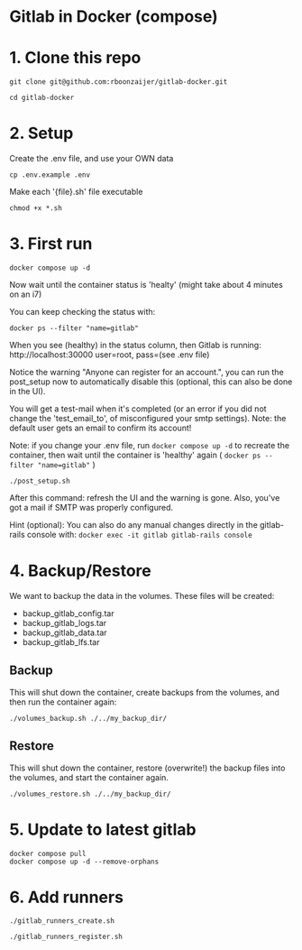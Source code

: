 # Gitlab in Docker (compose)

# 1. Clone this repo
```
git clone git@github.com:rboonzaijer/gitlab-docker.git

cd gitlab-docker
```


# 2. Setup
Create the .env file, and use your OWN data
```
cp .env.example .env
```

Make each '{file}.sh' file executable
```
chmod +x *.sh
```


# 3. First run
```
docker compose up -d
```

Now wait until the container status is 'healty' (might take about 4 minutes on an i7)

You can keep checking the status with:
```
docker ps --filter "name=gitlab"
```
When you see (healthy) in the status column, then Gitlab is running: http://localhost:30000 user=root, pass=(see .env file)

Notice the warning "Anyone can register for an account.", you can run the post_setup now to automatically disable this (optional, this can also be done in the UI).

You will get a test-mail when it's completed (or an error if you did not change the 'test_email_to', of misconfigured your smtp settings). Note: the default user gets an email to confirm its account!

Note: if you change your .env file, run `docker compose up -d` to recreate the container, then wait until the container is 'healthy' again ( `docker ps --filter "name=gitlab"` )
```
./post_setup.sh
```
After this command: refresh the UI and the warning is gone. Also, you've got a mail if SMTP was properly configured.

Hint (optional): You can also do any manual changes directly in the gitlab-rails console with: `docker exec -it gitlab gitlab-rails console`

# 4. Backup/Restore
We want to backup the data in the volumes. These files will be created:
- backup_gitlab_config.tar
- backup_gitlab_logs.tar
- backup_gitlab_data.tar
- backup_gitlab_lfs.tar

## Backup
This will shut down the container, create backups from the volumes, and then run the container again:
```
./volumes_backup.sh ./../my_backup_dir/
```

## Restore
This will shut down the container, restore (overwrite!) the backup files into the volumes, and start the container again.
```
./volumes_restore.sh ./../my_backup_dir/
```

# 5. Update to latest gitlab
```
docker compose pull
docker compose up -d --remove-orphans
```

# 6. Add runners
```
./gitlab_runners_create.sh

./gitlab_runners_register.sh
```
